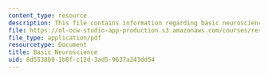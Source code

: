 ```yaml
---
content_type: resource
description: This file contains information regarding basic neuroscience.
file: https://ol-ocw-studio-app-production.s3.amazonaws.com/courses/res-9-003-brains-minds-and-machines-summer-course-summer-2015/8d5538b01b0fc12d3ad59637a243dd54_MITRES_9_003SUM15_tut1.pdf
file_type: application/pdf
resourcetype: Document
title: Basic Neuroscience
uid: 8d5538b0-1b0f-c12d-3ad5-9637a243dd54
---
```

